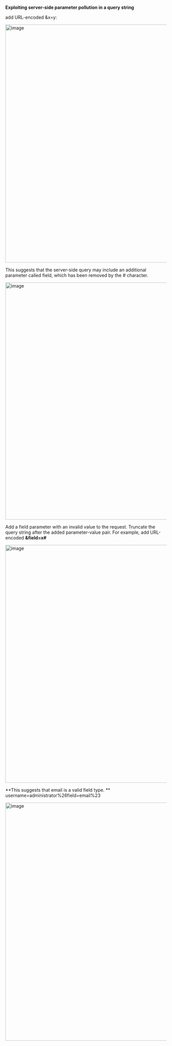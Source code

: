 
**Exploiting server-side parameter pollution in a query string**

add URL-encoded &x=y:

<img width="743" alt="image" src="https://github.com/katvik001/PortSwigger-Academy-CheatSheets/assets/21978067/03757eae-d4ec-45ae-b956-f83897adf9cd">

This suggests that the server-side query may include an additional parameter called field, which has been removed by the # character. 

<img width="740" alt="image" src="https://github.com/katvik001/PortSwigger-Academy-CheatSheets/assets/21978067/91a3ea57-5d4b-49bf-bc9e-067fe04ebbff">

Add a field parameter with an invalid value to the request. Truncate the query string after the added parameter-value pair. For example, add URL-encoded 
**&field=x#**

<img width="742" alt="image" src="https://github.com/katvik001/PortSwigger-Academy-CheatSheets/assets/21978067/9a8d339a-ede6-43a7-84f5-eb42dd6c9d0e">

**This suggests that email is a valid field type. **
username=administrator%26field=email%23

<img width="743" alt="image" src="https://github.com/katvik001/PortSwigger-Academy-CheatSheets/assets/21978067/98a5f964-8a82-4617-b546-0ce7e9e9700f">
